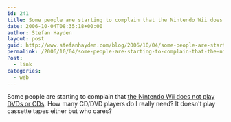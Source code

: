 ```yaml
---
id: 241
title: Some people are starting to complain that the Nintendo Wii does not play DVDs or CDs
date: 2006-10-04T08:35:18+00:00
author: Stefan Hayden
layout: post
guid: http://www.stefanhayden.com/blog/2006/10/04/some-people-are-starting-to-complain-that-the-nintendo-wii-does-not-play-dvds-or-cds/
permalink: /2006/10/04/some-people-are-starting-to-complain-that-the-nintendo-wii-does-not-play-dvds-or-cds/
Post:
  - link
categories:
  - web
---
```

<p>Some people are starting to complain that <a href="http://blogs.ign.com/Matt-IGN/2006/10/02/32421/#comments">the Nintendo Wii does not play DVDs or CDs</a>. How many CD/DVD players do I really need? It doesn't play cassette tapes either but who cares?
</p>
